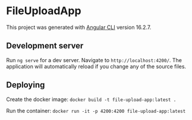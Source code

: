 # FileUploadApp

This project was generated with [Angular CLI](https://github.com/angular/angular-cli) version 16.2.7.

## Development server

Run `ng serve` for a dev server. Navigate to `http://localhost:4200/`. The application will automatically reload if you change any of the source files.

## Deploying

Create the docker image:
`docker build -t file-upload-app:latest .`

Run the container:
`docker run -it -p 4200:4200 file-upload-app:latest`